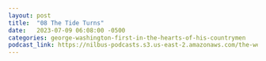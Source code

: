 ```yaml
---
layout: post
title:  "08 The Tide Turns"
date:   2023-07-09 06:08:00 -0500
categories: george-washington-first-in-the-hearts-of-his-countrymen
podcast_link: https://nilbus-podcasts.s3.us-east-2.amazonaws.com/the-well-trained-mind/George%20Washington%20-%20First%20in%20the%20Hearts%20of%20His%20Countrymen/08%20The%20Tide%20Turns.mp3
---
```

